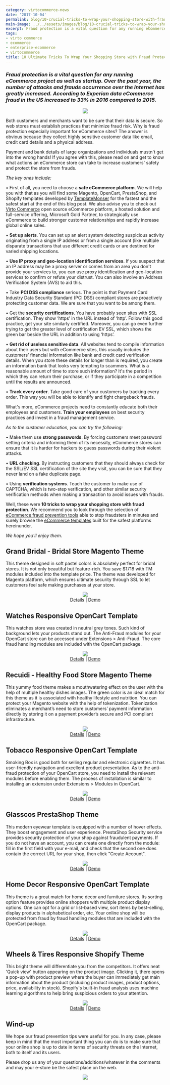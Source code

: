 ```yaml
---
category: virtocommerce-news
date: '2017-10-04'
permalink: blog/10-crucial-tricks-to-wrap-your-shopping-store-with-fraud-protection
main-image: ../../assets/images/blog/10-crucial-tricks-to-wrap-your-shopping-store-with-fraud-protection.jpg
excerpt: Fraud protection is a vital question for any running eCommerce project as well as startup. Learn some key actions to increase customers' safety and protect the store. Check out 10 tricks to wrap your shopping store with fraud protection in our new article.
tags:
- virto commerce
- ecommerce
- enterprise-ecommerce
- virtocommerce
title: 10 Ultimate Tricks To Wrap Your Shopping Store with Fraud Protection
---
```

### <dfn>Fraud protection is a vital question for any running eCommerce project as well as startup. Over the past year, the number of attacks and frauds occurrence over the Internet has greatly increased. According to Experian data eCommerce fraud in the US increased to 33% in 2016 compared to 2015.</dfn>

<div style="text-align: center";><img src="../../assets/images/blog/10-crucial-tricks-to-wrap-your-shopping-store-with-fraud-protection.gif" /></div>

Both customers and merchants want to be sure that their data is secure. So web stores must establish practices that minimize fraud risk. Why is fraud protection especially important for eCommerce sites? The answer is obvious because they collect highly sensitive customer data like email, credit card details and a physical address.

Payment and bank details of large organizations and individuals mustn't get into the wrong hands! If you agree with this, please read on and get to know what actions an eCommerce store can take to increase customers' safety and protect the store from frauds.

<i>The key ones include:</i>

•	First of all, you need to choose a <strong>safe eCommerce platform</strong>. We will help you with that as you will find some Magento, OpenCart, PrestaShop, and Shopify templates developed by [TemplateMonser](https://www.templatemonster.com/?aff=virtocommerce&utm_campaign=blog_site_virtocommerce&utm_source=10.01.2017_guestpost&utm_medium=fraud) for the fastest and the safest start at the end of this blog post. We also advise you to check out [Virto Commerce](https://virtocommerce.com/) open source eCommerce platform, a hosted solution and full-service offering, Microsoft Gold Partner, to strategically use eCommerce to build stronger customer relationships and rapidly increase global online sales.

•	<strong>Set up alerts</strong>. You can set up an alert system detecting suspicious activity originating from a single IP address or from a single account (like multiple disparate transactions that use different credit cards or are destined for varied shipping locations.

•	<strong>Use IP proxy and geo-location identification services</strong>. If you suspect that an IP address may be a proxy server or comes from an area you don't provide your services to, you can use proxy identification and geo-location services to confirm or refute your distrust. You can also involve an Address Verification System (AVS) to aid this.

•	Take <strong>PCI DSS compliance</strong> serious. The point is that Payment Card Industry Data Security Standard (PCI DSS) compliant stores are proactively protecting customer data. We are sure that you want to be among them.

•	Get the <strong>security certifications</strong>. You have probably seen sites with SSL certification. They show ‘https’ in the URL instead of ‘http’. Follow this good practice, get your site similarly certified. Moreover, you can go even further trying to get the greater level of certification EV SSL, which shows the green bar beside the URL in addition to using ‘https’.

•	<strong>Get rid of useless sensitive data</strong>. All websites tend to compile information about their users but with eCommerce sites, this usually includes the customers’ financial information like bank and credit card verification details. When you store these details for longer than is required, you create an information bank that looks very tempting to scammers. What is a reasonable amount of time to store such information? It's the period in which they can return their purchase, or if they participate in a competition until the results are announced.

•	<strong>Track every order</strong>. Take good care of your customers by tracking every order. This way you will be able to identify and fight chargeback frauds.

What's more, eCommerce projects need to constantly educate both their employees and customers. <strong>Train your employees</strong> on best security practices and invest in a fraud management service.

<i>As to the customer education, you can try the following:</i>

•	Make them use <strong>strong passwords</strong>. By forcing customers meet password setting criteria and informing them of its necessity, eCommerce stores can ensure that it is harder for hackers to guess passwords during their violent attacks.

•	<strong>URL checking</strong>. By instructing customers that they should always check for the SSL/EV SSL certification of the site they visit, you can be sure that they never land on a fake duplicate page.

•	Using <strong>verification systems</strong>. Teach the customer to make use of CAPTCHA, which is two-step verification, and other similar security verification methods when making a transaction to avoid issues with frauds.

Well, these were <strong>10 tricks to wrap your shopping store with fraud protection</strong>. We recommend you to look through the selection of [eCommerce fraud prevention tools](https://www.templatemonster.com/blog/10-ecommerce-fraud-prevention-tools/) able to stop fraudsters in minutes and surely browse the [eCommerce templates](https://www.templatemonster.com/ecommerce-templates.php) built for the safest platforms hereinunder.

<i>We hope you'll enjoy them.</i>

<h2>Grand Bridal - Bridal Store Magento Theme</h2>

This theme designed in soft pastel colors is absolutely perfect for bridal stores. It is not only beautiful but feature-rich. You save $1718 with TM modules included into the template price. The theme was developed for Magento platform, which ensures ultimate security through SSL to let customers feel safe making purchases at your store.

<div style="text-align: center";><img src="../../assets/images/blog/bridal-store-magento-theme.jpg" /></div>
<div style="text-align: center;"><a href="/https://www.templatemonster.com/magento-themes/62101.html?aff=virtocommerce&utm_campaign=blog_site_virtocommerce&utm_source=10.01.2017_guestpost&utm_medium=fraud">Details</a> | <a href="/https://www.templatemonster.com/demo/62101.html?aff=virtocommerce&utm_campaign=blog_site_virtocommerce&utm_source=10.01.2017_guestpost&utm_medium=fraud">Demo</a></div>

<h2>Watches Responsive OpenCart Template</h2>

This watches store was created in neutral grey tones. Such kind of background lets your products stand out. The Anti-Fraud modules for your OpenCart store can be accessed under Extensions > Anti-Fraud. The core fraud handling modules are included with the OpenCart package.

<div style="text-align: center";><img src="../../assets/images/blog/watches-responsive-opencart-template.jpg" /></div>
<div style="text-align: center;"><a href="https://www.templatemonster.com/opencart-templates/watches-responsive-opencart-template-64111.html?aff=virtocommerce&utm_campaign=blog_site_virtocommerce&utm_source=10.01.2017_guestpost&utm_medium=fraud">Details</a> | <a href="https://www.templatemonster.com/demo/64111.html?aff=virtocommerce&utm_campaign=blog_site_virtocommerce&utm_source=10.01.2017_guestpost&utm_medium=fraud">Demo</a></div>

<h2>Recuidi - Healthy Food Store Magento Theme</h2>

This yummy food theme makes a mouthwatering effect on the user with the help of multiple healthy dishes images. The green color is an ideal match for this theme as it is associated with healthy lifestyle and nutrition. You can protect your Magento website with the help of tokenization. Tokenization eliminates a merchant’s need to store customers’ payment information directly by storing it on a payment provider’s secure and PCI compliant infrastructure.

<div style="text-align: center";><img src="../../assets/images/blog/healthy-food-store-magento-theme.jpg" /></div>
<div style="text-align: center;"><a href="https://www.templatemonster.com/magento-themes/64136.html?aff=virtocommerce&utm_campaign=blog_site_virtocommerce&utm_source=10.01.2017_guestpost&utm_medium=fraud">Details</a> | <a href="https://www.templatemonster.com/demo/64136.html?aff=virtocommerce&utm_campaign=blog_site_virtocommerce&utm_source=10.01.2017_guestpost&utm_medium=fraud">Demo</a></div>

<h2>Tobacco Responsive OpenCart Template</h2>

Smoking Box is good both for selling regular and electronic cigarettes. It has user-friendly navigation and excellent product presentation. As to the anti-fraud protection of your OpenCart store, you need to install the relevant modules before enabling them. The process of installation is similar to installing an extension under Extensions > Modules in OpenCart.

<div style="text-align: center";><img src="../../assets/images/blog/tobacco-responsive-opencart-template.jpg" /></div>
<div style="text-align: center;"><a href="https://www.templatemonster.com/opencart-templates/tobacco-responsive-opencart-template-64500.html?aff=virtocommerce&utm_campaign=blog_site_virtocommerce&utm_source=10.01.2017_guestpost&utm_medium=fraud">Details</a> | <a href="https://www.templatemonster.com/demo/64500.html?aff=virtocommerce&utm_campaign=blog_site_virtocommerce&utm_source=10.01.2017_guestpost&utm_medium=fraud">Demo</a></div>

<h2>Glasscos PrestaShop Theme</h2>

This modern eyewear template is equipped with a number of hover effects. They boost engagement and user experience. PrestaShop Security service provides security protection of your shop against fraudulent payments. If you do not have an account, you can create one directly from the module: fill in the first field with your e-mail, and check that the second one does contain the correct URL for your shop, then click "Create Account".

<div style="text-align: center";><img src="../../assets/images/blog/glasscos-prestashop-theme.jpg" /></div>
<div style="text-align: center;"><a href="https://www.templatemonster.com/prestashop-themes/64764.html?aff=virtocommerce&utm_campaign=blog_site_virtocommerce&utm_source=10.01.2017_guestpost&utm_medium=fraud">Details</a> | <a href="https://www.templatemonster.com/demo/64764.html?aff=virtocommerce&utm_campaign=blog_site_virtocommerce&utm_source=10.01.2017_guestpost&utm_medium=fraud">Demo</a></div>

<h2>Home Decor Responsive OpenCart Template</h2>

This theme is a great match for home decor and furniture stores. Its sorting option feature provides online shoppers with multiple product display options. One can opt for a grid or list-based view, sort items by best-selling, display products in alphabetical order, etc. Your online shop will be protected from fraud by fraud handling modules that are included with the OpenCart package.

<div style="text-align: center";><img src="../../assets/images/blog/homedecor-responsive-opencart-template.jpg" /></div>
<div style="text-align: center;"><a href="https://www.templatemonster.com/opencart-templates/home-decor-responsive-opencart-template-64029.html?aff=virtocommerce&utm_campaign=blog_site_virtocommerce&utm_source=10.01.2017_guestpost&utm_medium=fraud">Details</a> | <a href="https://www.templatemonster.com/demo/64029.html?aff=virtocommerce&utm_campaign=blog_site_virtocommerce&utm_source=10.01.2017_guestpost&utm_medium=fraud">Demo</a></div>

<h2>Wheels & Tires Responsive Shopify Theme</h2>

This bright theme will differentiate you from the competitors. It offers neat 'Quick view' button appearing on the product image. Clicking it, there opens a pop-up with product preview where the buyer can immediately get main information about the product (including product images, product options, price, availability in stock). Shopify's built-in fraud analysis uses machine learning algorithms to help bring suspicious orders to your attention.

<div style="text-align: center";><img src="../../assets/images/blog/wheels-and-tires-responsive-shopify-theme.jpg" /></div>
<div style="text-align: center;"><a href="https://www.templatemonster.com/shopify-themes/wheels-tires-responsive-shopify-theme-64055.html?aff=virtocommerce&utm_campaign=blog_site_virtocommerce&utm_source=10.01.2017_guestpost&utm_medium=fraud">Details</a> | <a href="https://www.templatemonster.com/demo/64055.html?aff=virtocommerce&utm_campaign=blog_site_virtocommerce&utm_source=10.01.2017_guestpost&utm_medium=fraud">Demo</a></div>

<h2><strong>Wind-up</strong></h2>

We hope our fraud prevention tips were useful for you. In any case, please keep in mind that the most important thing you can do is to make sure that your online shop is up to date in terms of security threats on the Internet, both to itself and its users.

Please drop us any of your questions/additions/whatever in the comments and may your e-store be the safest place on the web.

<div style="text-align: center";><img src="../../assets/images/blog/10-ways-to-earn-money-and-become-rich-in-the-internet.jpg" /></div>
